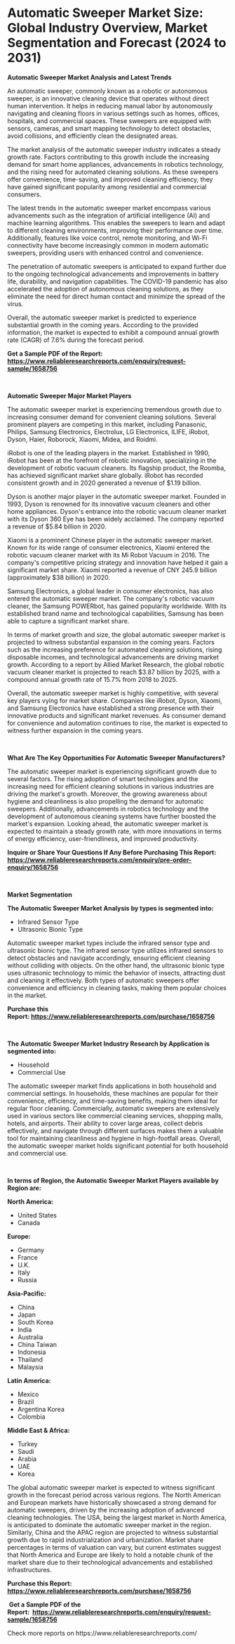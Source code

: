 <p><h1>Automatic Sweeper Market Size: Global Industry Overview, Market Segmentation and Forecast (2024 to 2031)</h1></p><p><strong>Automatic Sweeper Market Analysis and Latest Trends</strong></p>
<p><p>An automatic sweeper, commonly known as a robotic or autonomous sweeper, is an innovative cleaning device that operates without direct human intervention. It helps in reducing manual labor by autonomously navigating and cleaning floors in various settings such as homes, offices, hospitals, and commercial spaces. These sweepers are equipped with sensors, cameras, and smart mapping technology to detect obstacles, avoid collisions, and efficiently clean the designated areas.</p><p>The market analysis of the automatic sweeper industry indicates a steady growth rate. Factors contributing to this growth include the increasing demand for smart home appliances, advancements in robotics technology, and the rising need for automated cleaning solutions. As these sweepers offer convenience, time-saving, and improved cleaning efficiency, they have gained significant popularity among residential and commercial consumers.</p><p>The latest trends in the automatic sweeper market encompass various advancements such as the integration of artificial intelligence (AI) and machine learning algorithms. This enables the sweepers to learn and adapt to different cleaning environments, improving their performance over time. Additionally, features like voice control, remote monitoring, and Wi-Fi connectivity have become increasingly common in modern automatic sweepers, providing users with enhanced control and convenience.</p><p>The penetration of automatic sweepers is anticipated to expand further due to the ongoing technological advancements and improvements in battery life, durability, and navigation capabilities. The COVID-19 pandemic has also accelerated the adoption of autonomous cleaning solutions, as they eliminate the need for direct human contact and minimize the spread of the virus.</p><p>Overall, the automatic sweeper market is predicted to experience substantial growth in the coming years. According to the provided information, the market is expected to exhibit a compound annual growth rate (CAGR) of 7.6% during the forecast period.</p></p>
<p><strong>Get a Sample PDF of the Report:&nbsp; <a href="https://www.reliableresearchreports.com/enquiry/request-sample/1658756">https://www.reliableresearchreports.com/enquiry/request-sample/1658756</a></strong></p>
<p>&nbsp;</p>
<p><strong>Automatic Sweeper Major Market Players</strong></p>
<p><p>The automatic sweeper market is experiencing tremendous growth due to increasing consumer demand for convenient cleaning solutions. Several prominent players are competing in this market, including Panasonic, Philips, Samsung Electronics, Electrolux, LG Electronics, ILIFE, iRobot, Dyson, Haier, Roborock, Xiaomi, Midea, and Roidmi. </p><p>iRobot is one of the leading players in the market. Established in 1990, iRobot has been at the forefront of robotic innovation, specializing in the development of robotic vacuum cleaners. Its flagship product, the Roomba, has achieved significant market share globally. iRobot has recorded consistent growth and in 2020 generated a revenue of $1.19 billion.</p><p>Dyson is another major player in the automatic sweeper market. Founded in 1993, Dyson is renowned for its innovative vacuum cleaners and other home appliances. Dyson's entrance into the robotic vacuum cleaner market with its Dyson 360 Eye has been widely acclaimed. The company reported a revenue of $5.84 billion in 2020. </p><p>Xiaomi is a prominent Chinese player in the automatic sweeper market. Known for its wide range of consumer electronics, Xiaomi entered the robotic vacuum cleaner market with its Mi Robot Vacuum in 2016. The company's competitive pricing strategy and innovation have helped it gain a significant market share. Xiaomi reported a revenue of CNY 245.9 billion (approximately $38 billion) in 2020.</p><p>Samsung Electronics, a global leader in consumer electronics, has also entered the automatic sweeper market. The company's robotic vacuum cleaner, the Samsung POWERbot, has gained popularity worldwide. With its established brand name and technological capabilities, Samsung has been able to capture a significant market share.</p><p>In terms of market growth and size, the global automatic sweeper market is projected to witness substantial expansion in the coming years. Factors such as the increasing preference for automated cleaning solutions, rising disposable incomes, and technological advancements are driving market growth. According to a report by Allied Market Research, the global robotic vacuum cleaner market is projected to reach $3.87 billion by 2025, with a compound annual growth rate of 15.7% from 2018 to 2025.</p><p>Overall, the automatic sweeper market is highly competitive, with several key players vying for market share. Companies like iRobot, Dyson, Xiaomi, and Samsung Electronics have established a strong presence with their innovative products and significant market revenues. As consumer demand for convenience and automation continues to rise, the market is expected to witness further expansion in the coming years.</p></p>
<p>&nbsp;</p>
<p><strong>What Are The Key Opportunities For Automatic Sweeper Manufacturers?</strong></p>
<p><p>The automatic sweeper market is experiencing significant growth due to several factors. The rising adoption of smart technologies and the increasing need for efficient cleaning solutions in various industries are driving the market's growth. Moreover, the growing awareness about hygiene and cleanliness is also propelling the demand for automatic sweepers. Additionally, advancements in robotics technology and the development of autonomous cleaning systems have further boosted the market's expansion. Looking ahead, the automatic sweeper market is expected to maintain a steady growth rate, with more innovations in terms of energy efficiency, user-friendliness, and improved productivity.</p></p>
<p><strong>Inquire or Share Your Questions If Any Before Purchasing This Report: <a href="https://www.reliableresearchreports.com/enquiry/pre-order-enquiry/1658756">https://www.reliableresearchreports.com/enquiry/pre-order-enquiry/1658756</a></strong></p>
<p>&nbsp;</p>
<p><strong>Market Segmentation</strong></p>
<p><strong>The Automatic Sweeper Market Analysis by types is segmented into:</strong></p>
<p><ul><li>Infrared Sensor Type</li><li>Ultrasonic Bionic Type</li></ul></p>
<p><p>Automatic sweeper market types include the infrared sensor type and ultrasonic bionic type. The infrared sensor type utilizes infrared sensors to detect obstacles and navigate accordingly, ensuring efficient cleaning without colliding with objects. On the other hand, the ultrasonic bionic type uses ultrasonic technology to mimic the behavior of insects, attracting dust and cleaning it effectively. Both types of automatic sweepers offer convenience and efficiency in cleaning tasks, making them popular choices in the market.</p></p>
<p><strong>Purchase this Report:&nbsp;<a href="https://www.reliableresearchreports.com/purchase/1658756">https://www.reliableresearchreports.com/purchase/1658756</a></strong></p>
<p>&nbsp;</p>
<p><strong>The Automatic Sweeper Market Industry Research by Application is segmented into:</strong></p>
<p><ul><li>Household</li><li>Commercial Use</li></ul></p>
<p><p>The automatic sweeper market finds applications in both household and commercial settings. In households, these machines are popular for their convenience, efficiency, and time-saving benefits, making them ideal for regular floor cleaning. Commercially, automatic sweepers are extensively used in various sectors like commercial cleaning services, shopping malls, hotels, and airports. Their ability to cover large areas, collect debris effectively, and navigate through different surfaces makes them a valuable tool for maintaining cleanliness and hygiene in high-footfall areas. Overall, the automatic sweeper market holds significant potential for both household and commercial use.</p></p>
<p>&nbsp;</p>
<p><strong>In terms of Region, the Automatic Sweeper Market Players available by Region are:</strong></p>
<p>
    <p> <strong> North America: </strong>
        <ul>
            <li>United States</li>
            <li>Canada</li>
        </ul>
        </p> 
    <p> <strong> Europe: </strong>
        <ul>
            <li>Germany</li>
            <li>France</li>
            <li>U.K.</li>
            <li>Italy</li>
            <li>Russia</li>
        </ul>
        </p> 
    <p> <strong> Asia-Pacific: </strong>
        <ul>
            <li>China</li>
            <li>Japan</li>
            <li>South Korea</li>
            <li>India</li>
            <li>Australia</li>
            <li>China Taiwan</li>
            <li>Indonesia</li>
            <li>Thailand</li>
            <li>Malaysia</li>
        </ul>
        </p> 
    <p> <strong> Latin America: </strong>
        <ul>
            <li>Mexico</li>
            <li>Brazil</li>
            <li>Argentina Korea</li>
            <li>Colombia</li>
        </ul>
        </p> 
    <p> <strong> Middle East & Africa: </strong>
        <ul>
            <li>Turkey</li>
            <li>Saudi</li>
            <li>Arabia</li>
            <li>UAE</li>
            <li>Korea</li>
        </ul>
    </p>
    </p>
<p><p>The global automatic sweeper market is expected to witness significant growth in the forecast period across various regions. The North American and European markets have historically showcased a strong demand for automatic sweepers, driven by the increasing adoption of advanced cleaning technologies. The USA, being the largest market in North America, is anticipated to dominate the automatic sweeper market in the region. Similarly, China and the APAC region are projected to witness substantial growth due to rapid industrialization and urbanization. Market share percentages in terms of valuation can vary, but current estimates suggest that North America and Europe are likely to hold a notable chunk of the market share due to their technological advancements and established infrastructures.</p></p>
<p><strong>Purchase this Report: <a href="https://www.reliableresearchreports.com/purchase/1658756">https://www.reliableresearchreports.com/purchase/1658756</a></strong></p>
<p>&nbsp;<strong>Get a Sample PDF of the Report:&nbsp;&nbsp;<a href="https://www.reliableresearchreports.com/enquiry/request-sample/1658756">https://www.reliableresearchreports.com/enquiry/request-sample/1658756</a></strong></p>
<p><strong></strong></p>
<p>Check more reports on https://www.reliableresearchreports.com/</p>